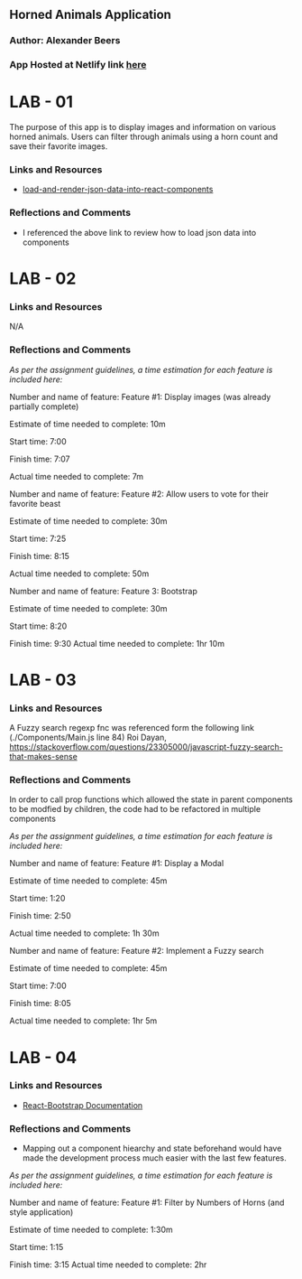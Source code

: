 ## Horned Animals Application

### Author: Alexander Beers

### App Hosted at Netlify link [here](https://nervous-bohr-c5a6c4.netlify.app/)

# LAB - 01

The purpose of this app is to display images and information on various horned animals. Users can filter through animals using a horn count and save their favorite images.

### Links and Resources
* [load-and-render-json-data-into-react-components](https://www.pluralsight.com/guides/load-and-render-json-data-into-react-components)


### Reflections and Comments
* I referenced the above link to review how to load json data into components


# LAB - 02


### Links and Resources
N/A

### Reflections and Comments
_As per the assignment guidelines, a time estimation for each feature is included here:_

Number and name of feature: Feature #1: Display images (was already partially complete)

Estimate of time needed to complete: 10m

Start time: 7:00

Finish time: 7:07

Actual time needed to complete: 7m

Number and name of feature: Feature #2: Allow users to vote for their favorite beast

Estimate of time needed to complete: 30m

Start time: 7:25

Finish time: 8:15

Actual time needed to complete: 50m


Number and name of feature: Feature 3: Bootstrap

Estimate of time needed to complete: 30m

Start time: 8:20

Finish time: 9:30
Actual time needed to complete: 1hr 10m

# LAB - 03

### Links and Resources
A Fuzzy search regexp fnc was referenced form the following link (./Components/Main.js line 84)
Roi Dayan, https://stackoverflow.com/questions/23305000/javascript-fuzzy-search-that-makes-sense

### Reflections and Comments
In order to call prop functions which allowed the state in parent components to be modfied by children, the code had to be refactored in multiple components

_As per the assignment guidelines, a time estimation for each feature is included here:_

Number and name of feature: Feature #1: Display a Modal

Estimate of time needed to complete: 45m

Start time: 1:20

Finish time: 2:50

Actual time needed to complete: 1h 30m

Number and name of feature: Feature #2: Implement a Fuzzy search

Estimate of time needed to complete: 45m

Start time: 7:00

Finish time: 8:05

Actual time needed to complete: 1hr 5m

# LAB - 04

### Links and Resources
* [React-Bootstrap Documentation](https://react-bootstrap.github.io/)

### Reflections and Comments
* Mapping out a component hiearchy and state beforehand would have made the development process much easier with the last few features.

_As per the assignment guidelines, a time estimation for each feature is included here:_

Number and name of feature: Feature #1: Filter by Numbers of Horns (and style application)

Estimate of time needed to complete: 1:30m

Start time: 1:15

Finish time: 3:15
Actual time needed to complete: 2hr

